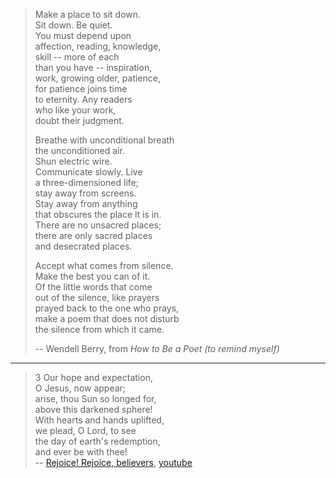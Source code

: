 > Make a place to sit down.<br/>
> Sit down. Be quiet.<br/>
> You must depend upon<br/>
> affection, reading, knowledge,<br/>
> skill -- more of each<br/>
> than you have -- inspiration,<br/>
> work, growing older, patience,<br/>
> for patience joins time<br/>
> to eternity. Any readers<br/>
> who like your work,<br/>
> doubt their judgment.<br/>
>
> Breathe with unconditional breath<br/>
> the unconditioned air.<br/>
> Shun electric wire.<br/>
> Communicate slowly. Live<br/>
> a three-dimensioned life;<br/>
> stay away from screens.<br/>
> Stay away from anything<br/>
> that obscures the place it is in.<br/>
> There are no unsacred places;<br/>
> there are only sacred places<br/>
> and desecrated places.<br/>
>
> Accept what comes from silence.<br/>
> Make the best you can of it.<br/>
> Of the little words that come<br/>
> out of the silence, like prayers<br/>
> prayed back to the one who prays,<br/>
> make a poem that does not disturb<br/>
> the silence from which it came.<br/>
>
> -- Wendell Berry, from _How to Be a Poet (to remind myself)_

---

> 3 Our hope and expectation,<br/>
> O Jesus, now appear;<br/>
> arise, thou Sun so longed for,<br/>
> above this darkened sphere!<br/>
> With hearts and hands uplifted,<br/>
> we plead, O Lord, to see<br/>
> the day of earth's redemption,<br/>
> and ever be with thee!<br/>
> -- [Rejoice! Rejoice, believers](https://hymnary.org/hymn/EH1982/68), [youtube](https://youtu.be/rWIBrTQhdVQ?si=Q-gUBKmEgfKOOiVW)
